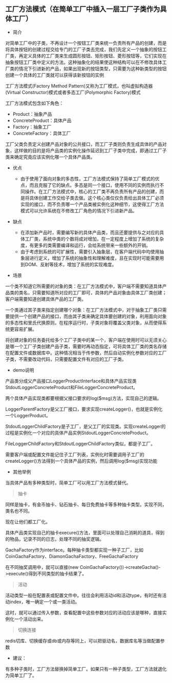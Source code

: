 ## 工厂方法模式（在简单工厂中插入一层工厂子类作为具体工厂）

- 简介

对简单工厂中的子类，不再设计一个按钮工厂类来统一负责所有产品的创建，而是将具体按钮的创建过程交给专门的工厂子类去完成，我们先定义一个抽象的按钮工厂类，再定义具体的工厂类来生成圆形按钮、矩形按钮、菱形按钮等，它们实现在抽象按钮工厂类中定义的方法。这种抽象化的结果使这种结构可以在不修改具体工厂类的情况下引进新的产品，如果出现新的按钮类型，只需要为这种新类型的按钮创建一个具体的工厂类就可以获得该新按钮的实例

工厂方法模式(Factory Method Pattern)又称为工厂模式，也叫虚拟构造器(Virtual Constructor)模式或者多态工厂(Polymorphic Factory)模式

工厂方法模式包含如下角色：

- Product：抽象产品
- ConcreteProduct：具体产品
- Factory：抽象工厂
- ConcreteFactory：具体工厂

工厂父类负责定义创建产品对象的公共接口，而工厂子类则负责生成具体的产品对象，这样做的目的是将产品类的实例化操作延迟到工厂子类中完成，即通过工厂子类来确定究竟应该实例化哪一个具体产品类。


- 优点
  - 由于使用了面向对象的多态性，工厂方法模式保持了简单工厂模式的优点，而且克服了它的缺点。多态是同一个接口，使用不同的实例而执行不同操作。在工厂方法模式中，核心的工厂类不再负责所有产品的创建，而是将具体创建工作交给子类去做。这个核心类仅仅负责给出具体工厂必须实现的接口，而不负责哪一个产品类被实例化这种细节，这使得工厂方法模式可以允许系统在不修改工厂角色的情况下引进新产品。

- 缺点
  - 在添加新产品时，需要编写新的具体产品类，而且还要提供与之对应的具体工厂类，系统中类的个数将成对增加，在一定程度上增加了系统的复杂度，有更多的类需要编译和运行，会给系统带来一些额外的开销。
  - 由于考虑到系统的可扩展性，需要引入抽象层，在客户端代码中均使用抽象层进行定义，增加了系统的抽象性和理解难度，且在实现时可能需要用到DOM、反射等技术，增加了系统的实现难度。

- 场景

一个类不知道它所需要的对象的类：在工厂方法模式中，客户端不需要知道具体产品类的类名，只需要知道所对应的工厂即可，具体的产品对象由具体工厂类创建；客户端需要知道创建具体产品的工厂类。

一个类通过其子类来指定创建哪个对象：在工厂方法模式中，对于抽象工厂类只需要提供一个创建产品的接口，而由其子类来确定具体要创建的对象，利用面向对象的多态性和里氏代换原则，在程序运行时，子类对象将覆盖父类对象，从而使得系统更容易扩展。

将创建对象的任务委托给多个工厂子类中的某一个，客户端在使用时可以无须关心是哪一个工厂子类创建产品子类，需要时再动态指定，可将具体工厂类的类名存储在配置文件或数据库中。这种情况相当于传参数，然后自动实例化参数对应的工厂子类，不需要改动代码，只需要配置文件有对应的工厂子类。


- demo说明

产品类分成父产品接口LoggerProductInterface和具体产品实现类StdoutLoggerConcreteProduct和FileLoggerConcreteProduct。

两个具体产品实现类都要根据父接口要求的log($msg)方法，实现自己的逻辑。

LoggerParentFactory是父工厂接口，要求实现createLogger()，也就是实例化一个LoggerProduct。

StdoutLoggerChildFactory是子工厂，是父工厂的实现类。实现createLogger的过程是实例化一个对应的具体产品实例StdoutLoggerConcreteProduct。

FileLoggerChildFactory和StdoutLoggerChildFactory类似，都是子工厂。

需要客户端或配置文件能记住子工厂列表，实例化时需要调用子工厂的createLogger()方法得到一个具体产品的实例，然后调用log($msg)实现功能


- 其他举例

当具体产品有多种类型时，简单工厂可以用工厂方法模式替代。

> 抽卡

同样是抽卡，有金币抽卡、钻石抽卡、每日免费抽卡等多种抽卡类型。实现不同，类名也不同。

现在让他们都工厂化。

具体产品类实现自己的抽卡execure()方法，里面可以处理自己消耗的道具，得到的物品，记录不同的日志，处理不同的抽奖逻辑。

GachaFactory作为interface。每种抽卡类型都实现一种子工厂，比如CoinGachaFactory、DiamonGachaFactory、FreeGachaFactory

在不同抽奖调用中，就可以直接(new CoinGachaFactory())->createGacha()->execute()得到不同类型的抽卡结果了。

> 活动

活动类型一般在配置表或配置文件中。往往会利用活动id和活动type，有时还有活动index，唯一确定一个或一类活动。

这时，就可以通过传入参数，查看配置中这些参数对应的活动应该是哪种，直接实例化一个活动出来。

> 切换连接

redis切库、切换缓存或db或内存等同上，可以把驱动名，数据库名等当做配置参数


- 建议：

有多种子类时，工厂方法替换掉简单工厂。如果只有一种子类型，工厂方法就退化为简单工厂了。